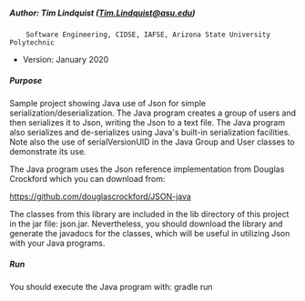 ##### Author: Tim Lindquist (Tim.Lindquist@asu.edu)
        Software Engineering, CIDSE, IAFSE, Arizona State University Polytechnic
* Version: January 2020

##### Purpose
Sample project showing Java use of Json for simple
serialization/deserialization. The Java program creates a group
of users and then serializes it to Json, writing the Json to a text file.
The Java program also serializes and de-serializes using Java's built-in
serialization facilities. Note also the use of serialVersionUID in the
Java Group and User classes to demonstrate its use.

The Java program uses the Json reference implementation from Douglas Crockford
which you can download from:

https://github.com/douglascrockford/JSON-java

The classes from this library are included in the lib directory of this project
in the jar file: json.jar. Nevertheless, you should download the library and
generate the javadocs for the classes, which will be useful in utilizing
Json with your Java programs.

##### Run
You should execute the Java program with:
gradle run

